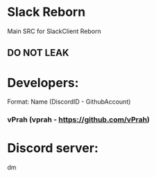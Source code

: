 # Slack Reborn
Main SRC for SlackClient Reborn

## DO NOT LEAK

# Developers:
Format: Name (DiscordID - GithubAccount)

### vPrah (vprah - https://github.com/vPrah)

# Discord server:
dm

